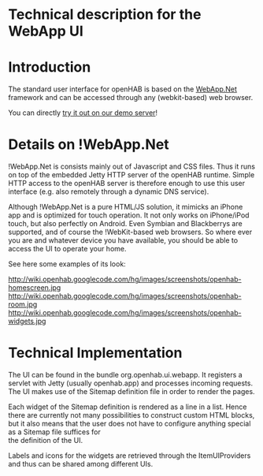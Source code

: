 # Technical description for the WebApp UI

# Introduction

The standard user interface for openHAB is based on the [WebApp.Net](http://webapp-net.com/) framework and can be accessed through any (webkit-based) web browser. 

You can directly [try it out on our demo server](http://demo.openhab.org:8080/openhab.app?sitemap=demo)!

# Details on !WebApp.Net

!WebApp.Net is consists mainly out of Javascript and CSS files. Thus it runs on top of the embedded Jetty HTTP server of the openHAB runtime. Simple HTTP access to the openHAB server is therefore enough to use this user interface (e.g. also remotely through a dynamic DNS service).

Although !WebApp.Net is a pure HTML/JS solution, it mimicks an iPhone app and is optimized for touch operation. It not only works on iPhone/iPod touch, but also perfectly on Android. Even Symbian and Blackberrys are supported, and of course the !WebKit-based web browsers. So where ever you are and whatever device you have available, you should be able to access the UI to operate your home. 

See here some examples of its look:

http://wiki.openhab.googlecode.com/hg/images/screenshots/openhab-homescreen.jpg http://wiki.openhab.googlecode.com/hg/images/screenshots/openhab-room.jpg http://wiki.openhab.googlecode.com/hg/images/screenshots/openhab-widgets.jpg

# Technical Implementation

The UI can be found in the bundle org.openhab.ui.webapp. It registers a servlet with Jetty (usually openhab.app) and processes incoming requests. The UI makes use of the Sitemap definition file in order to render the pages.

Each widget of the Sitemap definition is rendered as a line in a list. Hence there are currently not many possibilities to construct custom HTML blocks, but it also means that the user does not have to configure anything special as a Sitemap file suffices for  
the definition of the UI.

Labels and icons for the widgets are retrieved through the ItemUIProviders and thus can be shared among different UIs.